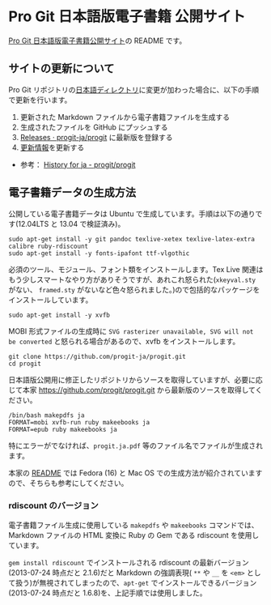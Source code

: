 # Pro Git 日本語版電子書籍 公開サイト

[Pro Git 日本語版電子書籍公開サイト](http://progit-ja.github.io/)の README です。

## サイトの更新について

Pro Git リポジトリの[日本語ディレクトリ](https://github.com/progit/progit/tree/master/ja)に変更が加わった場合に、以下の手順で更新を行います。

1. 更新された Markdown ファイルから電子書籍ファイルを生成する
2. 生成されたファイルを GitHub にプッシュする
3. [Releases · progit-ja/progit](https://github.com/progit-ja/progit/releases) に最新版を登録する
4. [更新情報](http://progit-ja.github.io/#news)を更新する

- 参考： [History for ja - progit/progit](https://github.com/progit/progit/commits/master/ja)

## 電子書籍データの生成方法

公開している電子書籍データは Ubuntu で生成しています。手順は以下の通りです(12.04LTS と 13.04 で検証済み)。

    sudo apt-get install -y git pandoc texlive-xetex texlive-latex-extra calibre ruby-rdiscount
    sudo apt-get install -y fonts-ipafont ttf-vlgothic

必須のツール、モジュール、フォント類をインストールします。Tex Live 関連はもう少しスマートなやり方がありそうですが、あれこれ怒られた(`xkeyval.sty` がない、 `framed.sty` がないなど色々怒られました。)ので包括的なパッケージをインストールしています。

    sudo apt-get install -y xvfb

MOBI 形式ファイルの生成時に `SVG rasterizer unavailable, SVG will not be converted` と怒られる場合があるので、xvfb をインストールします。

    git clone https://github.com/progit-ja/progit.git
    cd progit

日本語版公開用に修正したリポジトリからソースを取得していますが、必要に応じて本家 https://github.com/progit/progit.git から最新版のソースを取得してください。

    /bin/bash makepdfs ja
    FORMAT=mobi xvfb-run ruby makeebooks ja
    FORMAT=epub ruby makeebooks ja

特にエラーがでなければ、`progit.ja.pdf` 等のファイル名でファイルが生成されます。

本家の [README](https://github.com/progit/progit#making-ebooks) では Fedora (16) と Mac OS での生成方法が紹介されていますので、そちらも参考にしてください。

### rdiscount のバージョン

電子書籍ファイル生成に使用している `makepdfs` や `makeebooks` コマンドでは、Markdown ファイルの HTML 変換に Ruby の Gem である rdiscount を使用しています。

`gem install rdiscount` でインストールされる rdiscount の最新バージョン (2013-07-24 時点だと 2.1.6)だと Markdown の強調表現( `**` や `__` を `<em>` として扱う)が無視されてしまったので、`apt-get` でインストールできるバージョン (2013-07-24 時点だと 1.6.8)を、上記手順では使用しました。
